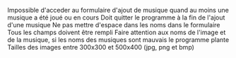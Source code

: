 Impossible d'acceder au formulaire d'ajout de musique quand au moins une musique a été joué ou en cours
Doit quitter le programme à la fin de l'ajout d'une musique
Ne pas mettre d'espace dans les noms dans le formulaire
Tous les champs doivent être rempli
Faire attention aux noms de l'image et de la musique, si les noms des musiques sont mauvais le programme plante
Tailles des images entre 300x300 et 500x400 (jpg, png et bmp)